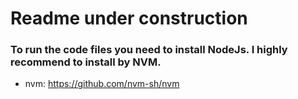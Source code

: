 # Readme under construction

### To run the code files you need to install NodeJs. I highly recommend to install by NVM.

* nvm: https://github.com/nvm-sh/nvm